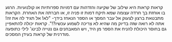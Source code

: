 קראות
קראות היא שילוב של שקיעה והזדהות עם דמויות ספרותיות או קולנועיות.
הרגע בו אוחזת בך חרדה עצומה שמא תיקח דמות זו פניה זו, או חברתה את האחרת. הקראות מתבטאת ברצון לצעוק אל עבר המסך או הספר הנאחז בידך- "לא! אל תגיד לה את זה! אתה לא רואה שזה בדיוק מה שהיא לא צריכה לשמוע עכשיו?!". קראות יכולה להתאפיין גם בחוסר היכולת להניח את הספר מן היד, ויש המאבחנים גם נטייה לבינג' לילי כתופעה מודרנית של קראות בעידן המסכים.